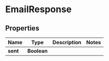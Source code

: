 # EmailResponse

## Properties
Name | Type | Description | Notes
------------ | ------------- | ------------- | -------------
**sent** | **Boolean** |  | 

